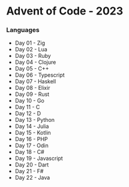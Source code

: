 # Advent of Code - 2023

### Languages
- Day 01 - Zig
- Day 02 - Lua
- Day 03 - Ruby
- Day 04 - Clojure
- Day 05 - C++
- Day 06 - Typescript
- Day 07 - Haskell
- Day 08 - Elixir
- Day 09 - Rust
- Day 10 - Go
- Day 11 - C
- Day 12 - D
- Day 13 - Python
- Day 14 - Julia
- Day 15 - Kotlin
- Day 16 - PHP
- Day 17 - Odin
- Day 18 - C#
- Day 19 - Javascript
- Day 20 - Dart
- Day 21 - F#
- Day 22 - Java

